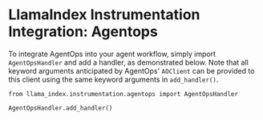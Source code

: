 # LlamaIndex Instrumentation Integration: Agentops

To integrate AgentOps into your agent workflow,
simply import `AgentOpsHandler` and add a handler,
as demonstrated below. Note that all keyword arguments
anticipated by AgentOps' `AOClient` can be provided
to this client using the same keyword arguments in
`add_handler()`.

```
from llama_index.instrumentation.agentops import AgentOpsHandler

AgentOpsHandler.add_handler()
```
